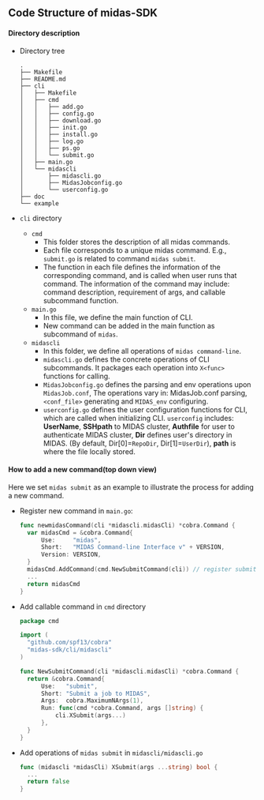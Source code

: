 ## Code Structure of midas-SDK

#### Directory description

+ Directory tree

  ~~~
  .
  ├── Makefile
  ├── README.md
  ├── cli
  │   ├── Makefile
  │   ├── cmd
  │   │   ├── add.go
  │   │   ├── config.go
  │   │   ├── download.go
  │   │   ├── init.go
  │   │   ├── install.go
  │   │   ├── log.go
  │   │   ├── ps.go
  │   │   └── submit.go
  │   ├── main.go
  │   └── midascli
  │       ├── midascli.go
  │       ├── MidasJobconfig.go
  │       └── userconfig.go
  ├── doc
  └── example
  ~~~

+ `cli` directory

  + `cmd`
    + This folder stores the description of all midas commands.
    + Each file corresponds to a unique midas command. E.g., `submit.go` is related to command `midas submit`.
    + The function in each file defines the information of the corresponding command,
    and is called when user runs that command. The information of the command may include:  command description, requirement of args, and callable subcommand function.
  + `main.go`
    + In this file, we define the main function of CLI. 
    + New command can be added in the main function as subcommand of `midas`.
  + `midascli`
    + In this folder, we define all operations of `midas command-line`.
    + `midascli.go` defines the concrete operations of CLI subcommands. It packages each operation into `X<func>` functions for calling.
    + `MidasJobconfig.go` defines the parsing and env operations upon `MidasJob.conf`, The operations vary in: MidasJob.conf parsing, `<conf_file>` generating and `MIDAS_env` configuring.
    + `userconfig.go` defines the user configuration functions for CLI, which are called when initializing CLI. `userconfig` includes: __UserName__, __SSHpath__ to MIDAS cluster, __Authfile__ for user to authenticate MIDAS cluster, __Dir__ defines user's directory in MIDAS. (By default, Dir[0]=`RepoDir`, Dir[1]=`UserDir`), __path__ is where the file locally stored.

#### How to add a new command(top down view)

Here we set `midas submit` as an example to illustrate the process for adding a new command.

+ Register new command in `main.go`:

  ~~~go
  func newmidasCommand(cli *midascli.midasCli) *cobra.Command {
  	var midasCmd = &cobra.Command{
  		Use:     "midas",
  		Short:   "MIDAS Command-line Interface v" + VERSION,
  		Version: VERSION,
  	}
  	midasCmd.AddCommand(cmd.NewSubmitCommand(cli)) // register submit command
  	...
  	return midasCmd
  }
  ~~~

+ Add callable command in `cmd` directory

  ~~~go
  package cmd
  
  import (
  	"github.com/spf13/cobra"
  	"midas-sdk/cli/midascli"
  )
  
  func NewSubmitCommand(cli *midascli.midasCli) *cobra.Command {
  	return &cobra.Command{
  		Use:   "submit",
  		Short: "Submit a job to MIDAS",
  		Args:  cobra.MaximumNArgs(1),
  		Run: func(cmd *cobra.Command, args []string) {
  			cli.XSubmit(args...)
  		},
  	}
  }
  ~~~

+ Add operations of `midas submit` in `midascli/midascli.go`

  ~~~go
  func (midascli *midasCli) XSubmit(args ...string) bool {
  	...
  	return false
  }
  ~~~

  
